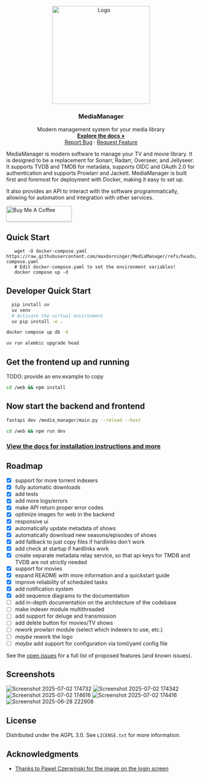 <br />
<div align="center">
  <a href="https://maxdorninger.github.io/MediaManager">
    <img src="https://raw.githubusercontent.com/maxdorninger/MediaManager/refs/heads/master/Writerside/images/logo.svg" alt="Logo" width="260" height="260">
  </a>

<h3 align="center">MediaManager</h3>

  <p align="center">
    Modern management system for your media library
    <br />
    <a href="https://maxdorninger.github.io/MediaManager/introduction.html"><strong>Explore the docs »</strong></a>
    <br />
    <a href="https://maxdorninger.github.io/MediaManager/issues/new?labels=bug&template=bug-report---.md">Report Bug</a>
    &middot;
    <a href="https://maxdorninger.github.io/MediaManager/issues/new?labels=enhancement&template=feature-request---.md">Request Feature</a>
  </p>
</div>


MediaManager is modern software to manage your TV and movie library. It is designed to be a replacement for Sonarr,
Radarr, Overseer, and Jellyseer.
It supports TVDB and TMDB for metadata, supports OIDC and OAuth 2.0 for authentication and supports Prowlarr and
Jackett.
MediaManager is built first and foremost for deployment with Docker, making it easy to set up.

It also provides an API to interact with the software programmatically, allowing for automation and integration with
other services.

<a href="https://buymeacoffee.com/maxdorninger" target="_blank">
<img src="https://www.buymeacoffee.com/assets/img/custom_images/orange_img.png" alt="Buy Me A Coffee" style="height: 41px !important;width: 174px !important;box-shadow: 0px 3px 2px 0px rgba(190, 190, 190, 0.5) !important;-webkit-box-shadow: 0px 3px 2px 0px rgba(190, 190, 190, 0.5) !important;" >
</a>


## Quick Start

```
   wget -O docker-compose.yaml https://raw.githubusercontent.com/maxdorninger/MediaManager/refs/heads/master/docker-compose.yaml   
   # Edit docker-compose.yaml to set the environment variables!
   docker compose up -d
```

## Developer Quick Start

```bash
  pip install uv
  uv venv
  # Activate the virtual environment
  uv pip install -e .
```
```bash
docker compose up db -d
```

```bash
uv run alembic upgrade head
```

## Get the frontend up and running

TODO: provide an env.example to copy

```bash
cd /web && npm install
```

## Now start the backend and frontend
```bash
fastapi dev /media_manager/main.py --reload --host
```

```bash
cd /web && npm run dev
```



### [View the docs for installation instructions and more](https://maxdorninger.github.io/MediaManager/configuration-overview.html#configuration-overview)

<!-- ROADMAP -->
## Roadmap

- [x] support for more torrent indexers
- [x] fully automatic downloads
- [x] add tests
- [x] add more logs/errors
- [x] make API return proper error codes
- [x] optimize images for web in the backend
- [x] responsive ui
- [x] automatically update metadata of shows
- [x] automatically download new seasons/episodes of shows
- [x] add fallback to just copy files if hardlinks don't work
- [x] add check at startup if hardlinks work
- [x] create separate metadata relay service, so that api keys for TMDB and TVDB are not strictly needed
- [x] support for movies
- [x] expand README with more information and a quickstart guide
- [x] improve reliability of scheduled tasks
- [x] add notification system
- [x] add sequence diagrams to the documentation
- [ ] add in-depth documentation on the architecture of the codebase
- [ ] make indexer module multithreaded
- [ ] add support for deluge and transmission
- [ ] add delete button for movies/TV shows
- [ ] rework prowlarr module (select which indexers to use, etc.)
- [ ] _maybe_ rework the logo
- [ ] _maybe_ add support for configuration via toml/yaml config file

See the [open issues](hhttps://maxdorninger.github.io/MediaManager/issues) for a full list of proposed features (and known issues).

## Screenshots

![Screenshot 2025-07-02 174732](https://github.com/user-attachments/assets/49fc18aa-b471-4be8-983e-c0ab240dfb73)
![Screenshot 2025-07-02 174342](https://github.com/user-attachments/assets/3a38953d-d0fa-4a7e-83d0-dd6e6427681c)
![Screenshot 2025-07-02 174616](https://github.com/user-attachments/assets/c3af4be8-b873-448c-8a4d-0d5db863aec7)
![Screenshot 2025-07-02 174416](https://github.com/user-attachments/assets/0d50f53b-64da-4243-8408-1d6fc85fe81b)
![Screenshot 2025-06-28 222908](https://github.com/user-attachments/assets/193e1afd-dabb-42a2-ab28-59f2784371c7)


<!-- LICENSE -->
## License

Distributed under the AGPL 3.0. See `LICENSE.txt` for more information.


<!-- ACKNOWLEDGMENTS -->
## Acknowledgments

* [Thanks to Pawel Czerwinski for the image on the login screen](https://unsplash.com/@pawel_czerwinski)

